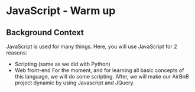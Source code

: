 # JavaScript - Warm up

## Background Context
JavaScript is used for many things. Here, you will use JavaScript for 2 reasons:

* Scripting (same as we did with Python)
* Web front-end
For the moment, and for learning all basic concepts of this language, we will do some scripting. After, we will make our AirBnB project dynamic by using Javascript and JQuery.




